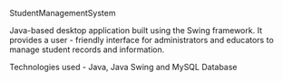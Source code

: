 StudentManagementSystem

Java-based desktop application built using the Swing framework. It provides a user - friendly interface for administrators and educators to manage student records and
information.

Technologies used - Java, Java Swing and MySQL Database
